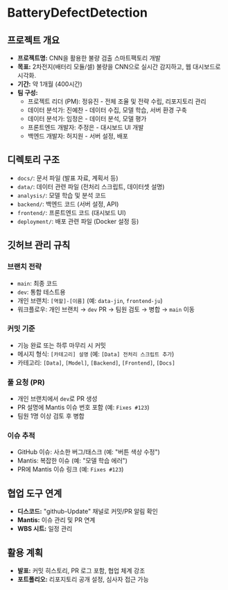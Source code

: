 # BatteryDefectDetection

## 프로젝트 개요
- **프로젝트명:** CNN을 활용한 불량 검출 스마트팩토리 개발  
- **목표:** 2차전지(배터리 모듈/셀) 불량을 CNN으로 실시간 감지하고, 웹 대시보드로 시각화.  
- **기간:** 약 1개월 (400시간)  
- **팀 구성:**  
  - 프로젝트 리더 (PM): 정유진 - 전체 조율 및 전략 수립, 리포지토리 관리  
  - 데이터 분석가: 진예찬 - 데이터 수집, 모델 학습, 서버 환경 구축  
  - 데이터 분석가: 임정은 - 데이터 분석, 모델 평가  
  - 프론트엔드 개발자: 주정은 - 대시보드 UI 개발  
  - 백엔드 개발자: 허지원 - 서버 설정, 배포  

## 디렉토리 구조
- `docs/`: 문서 파일 (발표 자료, 계획서 등)  
- `data/`: 데이터 관련 파일 (전처리 스크립트, 데이터셋 설명)  
- `analysis/`: 모델 학습 및 분석 코드  
- `backend/`: 백엔드 코드 (서버 설정, API)  
- `frontend/`: 프론트엔드 코드 (대시보드 UI)  
- `deployment/`: 배포 관련 파일 (Docker 설정 등)  


## 깃허브 관리 규칙
### 브랜치 전략
- `main`: 최종 코드  
- `dev`: 통합 테스트용  
- 개인 브랜치: `[역할]-[이름]` (예: `data-jin`, `frontend-ju`)  
- 워크플로우: 개인 브랜치 → `dev` PR → 팀원 검토 → 병합 → `main` 이동  

### 커밋 기준
- 기능 완료 또는 하루 마무리 시 커밋  
- 메시지 형식: `[카테고리] 설명` (예: `[Data] 전처리 스크립트 추가`)  
- 카테고리: `[Data]`, `[Model]`, `[Backend]`, `[Frontend]`, `[Docs]`  

### 풀 요청 (PR)
- 개인 브랜치에서 `dev`로 PR 생성  
- PR 설명에 Mantis 이슈 번호 포함 (예: `Fixes #123`)  
- 팀원 1명 이상 검토 후 병합  

### 이슈 추적
- GitHub 이슈: 사소한 버그/태스크 (예: "버튼 색상 수정")  
- Mantis: 복잡한 이슈 (예: "모델 학습 에러")  
- PR에 Mantis 이슈 링크 (예: `Fixes #123`)  


## 협업 도구 연계
- **디스코드:** "github-Update" 채널로 커밋/PR 알림 확인  
- **Mantis:** 이슈 관리 및 PR 연계  
- **WBS 시트:** 일정 관리  


## 활용 계획
- **발표:** 커밋 히스토리, PR 로그 포함, 협업 체계 강조  
- **포트폴리오:** 리포지토리 공개 설정, 심사자 접근 가능  
